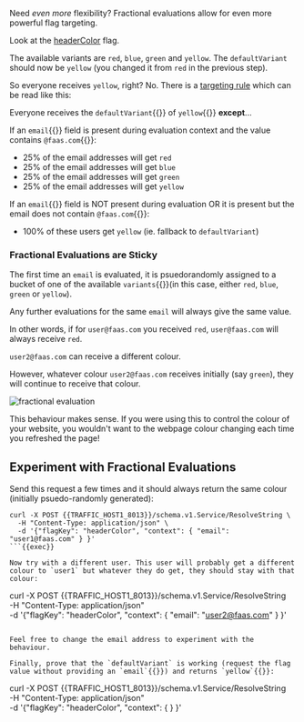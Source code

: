Need *even more* flexibility? Fractional evaluations allow for even more powerful flag targeting.

Look at the [headerColor]({{TRAFFIC_HOST1_3000}}/openfeature/flags/src/branch/main/example_flags.flagd.json#L89-120) flag.

The available variants are `red`, `blue`, `green` and `yellow`. The `defaultVariant` should now be `yellow` (you changed it from `red` in the previous step).

So everyone receives `yellow`, right? No. There is a [targeting rule]({{TRAFFIC_HOST1_3000}}/openfeature/flags/src/branch/main/example_flags.flagd.json#L98-L119) which can be read like this:

Everyone receives the `defaultVariant`{{}} of `yellow`{{}} **except**...

If an `email`{{}} field is present during evaluation context and the value contains `@faas.com`{{}}:
- 25% of the email addresses will get `red`
- 25% of the email addresses will get `blue`
- 25% of the email addresses will get `green`
- 25% of the email addresses will get `yellow`

If an `email`{{}} field is NOT present during evaluation OR it is present but the email does not contain `@faas.com`{{}}:
- 100% of these users get `yellow` (ie. fallback to `defaultVariant`)

### Fractional Evaluations are Sticky
The first time an `email` is evaluated, it is psuedorandomly assigned to a bucket of one of the available `variants`{{}}(in this case, either `red`, `blue`, `green` or `yellow`).

Any further evaluations for the same `email` will always give the same value.

In other words, if for `user@faas.com` you received `red`, `user@faas.com` will always receive `red`.

`user2@faas.com` can receive a different colour.

However, whatever colour `user2@faas.com` receives initially (say `green`), they will continue to receive that colour.

![fractional evaluation](./assets/images/fractional-evaluation.png)

This behaviour makes sense. If you were using this to control the colour of your website, you wouldn't want to the webpage colour changing each time you refreshed the page!

## Experiment with Fractional Evaluations

Send this request a few times and it should always return the same colour (initially psuedo-randomly generated):

```
curl -X POST {{TRAFFIC_HOST1_8013}}/schema.v1.Service/ResolveString \
  -H "Content-Type: application/json" \
  -d '{"flagKey": "headerColor", "context": { "email": "user1@faas.com" } }'
```{{exec}}

Now try with a different user. This user will probably get a different colour to `user1` but whatever they do get, they should stay with that colour:

```
curl -X POST {{TRAFFIC_HOST1_8013}}/schema.v1.Service/ResolveString \
  -H "Content-Type: application/json" \
  -d '{"flagKey": "headerColor", "context": { "email": "user2@faas.com" } }'
```{{exec}}

Feel free to change the email address to experiment with the behaviour.

Finally, prove that the `defaultVariant` is working (request the flag value without providing an `email`{{}}) and returns `yellow`{{}}:

```
curl -X POST {{TRAFFIC_HOST1_8013}}/schema.v1.Service/ResolveString \
  -H "Content-Type: application/json" \
  -d '{"flagKey": "headerColor", "context": { } }'
```{{exec}}
